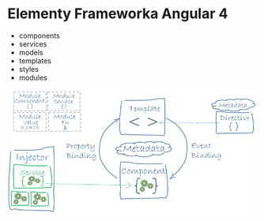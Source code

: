 # Elementy Frameworka Angular 4

* components
* services
* models
* templates
* styles
* modules

![](/assets/ng4structure.png)